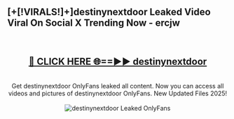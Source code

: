 <h2>[+[!VIRALS!]+]destinynextdoor Leaked Video Viral On Social X Trending Now - ercjw</h2>
<br>
<div align="center">
<h2><a href="https://libra.edu.pl?destinynextdoor" rel="nofollow">🔴 CLICK HERE 🌐==►► destinynextdoor</a></h2>
<br>
Get destinynextdoor OnlyFans leaked all content. Now you can access all videos and pictures of destinynextdoor OnlyFans. New Updated Files 2025!
<br>
<br>
<a href="https://libra.edu.pl?destinynextdoor" rel="nofollow" data-target="animated-image.originalLink"><img src="https://i.ibb.co.com/WyWwxjT/player-gif2.gif" alt="destinynextdoor Leaked OnlyFans" style="max-width: 100%; display: inline-block;" data-target="animated-image.originalImage"></a>
</div>
<br>